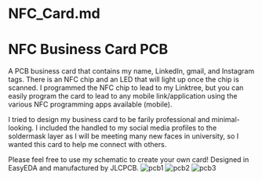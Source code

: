 # NFC_Card.md

# NFC Business Card PCB

A PCB business card that contains my name, LinkedIn, gmail, and Instagram tags. There is an NFC chip and an LED that will light up once the chip is scanned. I programmed the NFC chip to lead to my Linktree, but you can easily program the card to lead to any mobile link/application using the various NFC programming apps available (mobile).


I tried to design my business card to be farily professional and minimal-looking. I included the handled to my social media profiles to the soldermask layer as I will be meeting many new faces in university, so I wanted this card to help me connect with others.

Please feel free to use my schematic to create your own card! Designed in EasyEDA and manufactured by JLCPCB.
![pcb1](https://github.com/user-attachments/assets/7ac0f051-5b6d-4994-8aec-07ee9b2f1856)
![pcb2](https://github.com/user-attachments/assets/d461bfc6-e2bc-4653-a490-d480ab0fe293)
![pcb3](https://github.com/user-attachments/assets/68c3177e-5b47-4f38-8ca8-9de945e60fbd)
